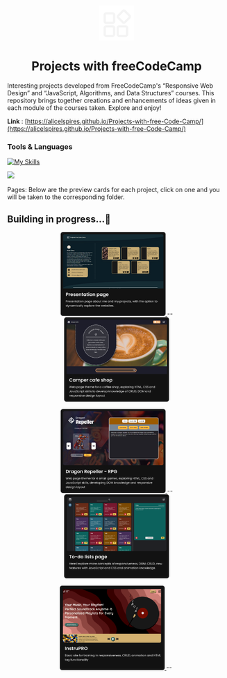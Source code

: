 <div align="center">
  <img width="80px" src="common/logo/icons8-logoProj-white.png" alt="icon">

  # Projects with freeCodeCamp
  
</div>
 
Interesting projects developed from FreeCodeCamp's “Responsive Web Design” and “JavaScript, Algorithms, and Data Structures” courses. This repository brings together creations and enhancements of ideas given in each module of the courses taken. Explore and enjoy! 

**Link** : [https://alicelspires.github.io/Projects-with-free-Code-Camp/](https://alicelspires.github.io/Projects-with-free-Code-Camp/)

### Tools & Languages

[![My Skills](https://skillicons.dev/icons?i=js,html,css,figma,vscode)](https://skillicons.dev)

[![](https://visitcount.itsvg.in/api?id=Projects-with-FreeCodeCamp&icon=0&color=0)](https://visitcount.itsvg.in)

Pages: Below are the preview cards for each project, click on one and you will be taken to the corresponding folder.

## Building in progress...🚧

<p align="center">
  <a href="index.html">
    <img width="48%" src="./img/PresentationPage.png" alt="apresentation page"/>
  </a>
  <span width="10px">--</span>
  <a href="projects/camper_cafe.html">
    <img width="48%" src="./img/Project01-CamperCafe.png" alt="Camper Cafe Shop Page" />
  </a>
</p>
<p align="center">
  <a href="projects/mini_RPG.html">
    <img width="48%" src="./img/Project02-LittleGames.png" alt="Little games"/>
  </a>
  <span width="10px">--</span>
  <a href="./projects/to-do.html">
    <img width="48%" src="./img/Project03-To-Do.png" alt="To-Do page" />
  </a>
</p>
<p align="center">
  <a href="./projects/InstruPRO.html">
    <img width="48%" src="./img/Project04-InstruPro.png" alt="Instru Pro"/>
  </a>
  <span width="10px">--</span>
  <a href="">
    <img width="48%" src="" alt="" />
  </a>
</p>
